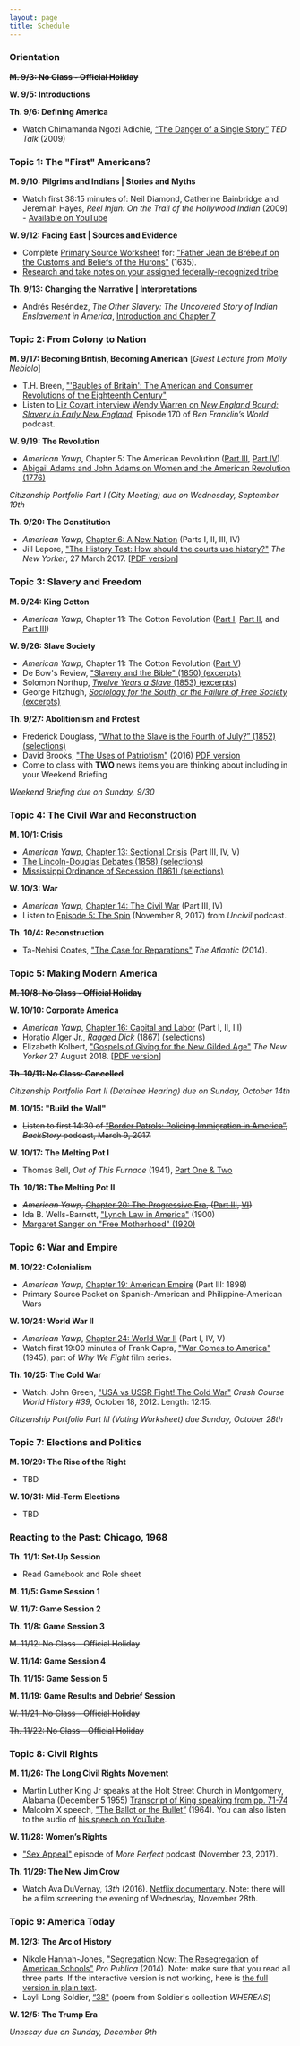 ```yaml
---
layout: page
title: Schedule
---
```


### Orientation

~~**M. 9/3: No Class - Official Holiday**~~

**W. 9/5: Introductions**

**Th. 9/6: Defining America**
- Watch Chimamanda Ngozi Adichie, [“The Danger of a Single Story”](https://www.ted.com/talks/chimamanda_adichie_the_danger_of_a_single_story) *TED Talk* (2009) 

### Topic 1: The "First" Americans?

**M. 9/10: Pilgrims and Indians | Stories and Myths**
- Watch first 38:15 minutes of: Neil Diamond, Catherine Bainbridge and Jeremiah Hayes, *Reel Injun: On the Trail of the Hollywood Indian* (2009) - [Available on YouTube](https://www.youtube.com/watch?v=YNZBpn9asng)

**W. 9/12: Facing East | Sources and Evidence**
- Complete [Primary Source Worksheet]({{site.baseurl}}/downloads/primary-source-worksheet-basic.pdf) for: ["Father Jean de Brébeuf on the Customs and Beliefs of the Hurons"](https://www.dropbox.com/s/fds82wgs49xqk7k/DeBrebeuf_CustomsAndBeliefsOfTheHurons_1635.pdf?dl=0) (1635). 
- [Research and take notes on your assigned federally-recognized tribe]({{site.baseurl}}/downloads/federally-recognized-tribe-research.pdf)

**Th. 9/13: Changing the Narrative | Interpretations**
- Andrés Reséndez, *The Other Slavery: The Uncovered Story of Indian Enslavement in America*, [Introduction and Chapter 7](https://www.dropbox.com/s/yk2xalxr1ry0tty/Resendez_TheOtherSlavery_Intro_Ch7.pdf?dl=0)

### Topic 2: From Colony to Nation

**M. 9/17: Becoming British, Becoming American** [*Guest Lecture from Molly Nebiolo*]
- T.H. Breen, ["'Baubles of Britain': The American and Consumer Revolutions of the Eighteenth Century"](https://www.dropbox.com/s/3of4ae2w0k90bpe/Breen_BaublesOfBritain.pdf?dl=0)
- Listen to [Liz Covart interview Wendy Warren on *New England Bound: Slavery in Early New England*](https://www.benfranklinsworld.com/episode-170-wendy-warren-new-england-bound-slavery-early-new-england/), Episode 170 of *Ben Franklin’s World* podcast.

**W. 9/19: The Revolution**
- *American Yawp*, 	Chapter 5: The American Revolution ([Part III](http://www.americanyawp.com/text/05-the-american-revolution/#III_The_Causes_of_the_American_Revolution), [Part IV](http://www.americanyawp.com/text/05-the-american-revolution/#IV_Independence)).
- [Abigail Adams and John Adams on Women and the American Revolution (1776)](https://www.dropbox.com/s/nkvnu4aw7khvkw9/AbigailAndJohnAdams_1776.pdf?dl=0)

*Citizenship Portfolio Part I (City Meeting) due on Wednesday, September 19th*

**Th. 9/20: The Constitution**
- *American Yawp*, [Chapter 6: A New Nation](http://www.americanyawp.com/text/06-a-new-nation/) (Parts I, II, III, IV)
- Jill Lepore, ["The History Test: How should the courts use history?"](https://www.newyorker.com/magazine/2017/03/27/weaponizing-the-past) *The New Yorker*, 27 March 2017. [[PDF version](https://www.dropbox.com/s/rzzwjuitlcr85le/Lepore_The%20History%20Test%20%7C%20The%20New%20Yorker.pdf?dl=0)]

### Topic 3: Slavery and Freedom

**M. 9/24: King Cotton**
- *American Yawp*, Chapter 11: The Cotton Revolution ([Part I](http://www.americanyawp.com/text/11-the-cotton-revolution/#I_Introduction), [Part II](http://www.americanyawp.com/text/11-the-cotton-revolution/#IIThe_Importance_of_Cotton), and [Part III](http://www.americanyawp.com/text/11-the-cotton-revolution/#III_Cotton_and_Slavery))

**W. 9/26: Slave Society**
- *American Yawp*, Chapter 11: The Cotton Revolution ([Part V](http://www.americanyawp.com/text/11-the-cotton-revolution/#VSouthern_Cultures))
- De Bow's Review, ["Slavery and the Bible" (1850) (excerpts)](https://www.dropbox.com/s/fjpbaj6ci7w85ts/SlaveryAndTheBible_1850.pdf?dl=0)
- Solomon Northup, [*Twelve Years a Slave* (1853) (excerpts)](https://www.dropbox.com/s/7ruqc5sb1q3o5qz/SolomonNorthup_1853.pdf?dl=0)
- George Fitzhugh, [*Sociology for the South, or the Failure of Free Society* (excerpts)](http://www.americanyawp.com/reader/the-cotton-revolution/george-fitzhugh-argues-that-slavery-is-better-than-liberty-and-equality-1854/)

**Th. 9/27: Abolitionism and Protest**
- Frederick Douglass, [“What to the Slave is the Fourth of July?” (1852) (selections)](https://www.dropbox.com/s/dv5tiauwxif9o32/Douglass_WhatToTheSlaveIsTheFourthOfJuly_Excerpts.pdf?dl=0)
- David Brooks, ["The Uses of Patriotism"](https://www.nytimes.com/2016/09/16/opinion/the-uses-of-patriotism.html) (2016) [PDF version](https://www.dropbox.com/s/cvfheekctutdbcc/Brooks_The%20Uses%20of%20Patriotism.pdf?dl=0)
- Come to class with **TWO** news items you are thinking about including in your Weekend Briefing

*Weekend Briefing due on Sunday, 9/30*

### Topic 4: The Civil War and Reconstruction

**M. 10/1: Crisis**
- *American Yawp*, [Chapter 13: Sectional Crisis](http://www.americanyawp.com/text/13-the-sectional-crisis) (Part III, IV, V)
- [The Lincoln-Douglas Debates (1858) (selections)](https://www.dropbox.com/s/mlx9h2lw2o96uef/LincolnDouglassDebates_1858.pdf?dl=0)
- [Mississippi Ordinance of Secession (1861) (selections)](https://www.dropbox.com/s/lgmv9f4uxnp4vcl/MississippiOrdinanceOfSecession_1861.pdf?dl=0)

**W. 10/3: War**
- *American Yawp*, [Chapter 14: The Civil War](http://www.americanyawp.com/text/14-the-civil-war) (Part III, IV)
- Listen to [Episode 5: The Spin](http://www.gimletmedia.com/uncivil/the-spin#episode-player) (November 8, 2017) from *Uncivil* podcast.

**Th. 10/4: Reconstruction**
- Ta-Nehisi Coates, ["The Case for Reparations"](http://www.theatlantic.com/magazine/archive/2014/06/the-case-for-reparations/361631/) *The Atlantic* (2014).

### Topic 5: Making Modern America

~~**M. 10/8:  No Class - Official Holiday**~~

**W. 10/10: Corporate America**
- *American Yawp*, [Chapter 16: Capital and Labor](http://www.americanyawp.com/text/16-capital-and-labor) (Part I, II, III)
- Horatio Alger Jr., [*Ragged Dick* (1867) (selections)](https://www.dropbox.com/s/bg1j5vr713u6rci/Alger_RaggedDick_Excerpts.pdf?dl=0)
- Elizabeth Kolbert, ["Gospels of Giving for the New Gilded Age"](https://www.newyorker.com/magazine/2018/08/27/gospels-of-giving-for-the-new-gilded-age) *The New Yorker* 27 August 2018. [[PDF version](https://www.dropbox.com/s/r3mqdvzcgj456wq/Kolbert_Gospels%20of%20Giving%20for%20the%20New%20Gilded%20Age%20%7C%20The%20New%20Yorker.pdf?dl=0)]

~~**Th. 10/11: No Class: Cancelled**~~

*Citizenship Portfolio Part II (Detainee Hearing) due on Sunday, October 14th*

**M. 10/15: "Build the Wall"**
- ~~Listen to first 14:30 of [“Border Patrols: Policing Immigration in America”](http://backstoryradio.org/shows/border-patrols), *BackStory* podcast, March 9, 2017.~~

**W. 10/17: The Melting Pot I**
- Thomas Bell, *Out of This Furnace* (1941), [Part One & Two](https://www.dropbox.com/s/17civ56sdcifrv5/Bell_OutOfThisFurnace_Part1_Part2.pdf?dl=0)

**Th. 10/18: The Melting Pot II**
- ~~*American Yawp*, [Chapter 20: The Progressive Era](http://www.americanyawp.com/text/20-the-progressive-era/), ([Part III](http://www.americanyawp.com/text/20-the-progressive-era/#III_Womens_Movements), [VI](http://www.americanyawp.com/text/20-the-progressive-era/#VI_Jim_Crow_and_African_American_Life))~~
- Ida B. Wells-Barnett, ["Lynch Law in America"](http://etc.usf.edu/lit2go/pdf/passage/4375/civil-rights-and-conflict-in-the-united-states-selected-speeches-003-speech-on-lynch-law-in-america-given-by-ida-b-wells-in-chicago-illinois-january-1900.pdf) (1900) 
- [Margaret Sanger on "Free Motherhood" (1920)](https://www.dropbox.com/s/vebb8i97ttepedc/Sanger_FreeMotherhood.pdf?dl=0)

### Topic 6: War and Empire

**M. 10/22: Colonialism**
- *American Yawp*, [Chapter 19: American Empire](http://www.americanyawp.com/text/19-american-empire) (Part III: 1898)
- Primary Source Packet on Spanish-American and Philippine-American Wars

**W. 10/24: World War II**
- *American Yawp*, [Chapter 24: World War II](http://www.americanyawp.com/text/24-world-war-ii/) (Part I, IV, V)
- Watch first 19:00 minutes of Frank Capra, ["War Comes to America"](https://northeastern.userservices.exlibrisgroup.com/view/action/uresolver.do;jsessionid=6505B0C4CE9C004747604E650CE651A0.app03.na03.prod.alma.dc04.hosted.exlibrisgroup.com:1801?operation=resolveService&package_service_id=8793472070001401&institutionId=1401&customerId=1390) (1945), part of *Why We Fight* film series. 

**Th. 10/25: The Cold War**
- Watch: John Green, ["USA vs USSR Fight! The Cold War"](https://www.youtube.com/watch?v=y9HjvHZfCUI) *Crash Course World History #39*, October 18, 2012. Length: 12:15.

*Citizenship Portfolio Part III (Voting Worksheet) due Sunday, October 28th*

### Topic 7: Elections and Politics

**M. 10/29: The Rise of the Right**
- TBD

**W. 10/31: Mid-Term Elections**
- TBD

### Reacting to the Past: Chicago, 1968

**Th. 11/1: Set-Up Session**
- Read Gamebook and Role sheet

**M. 11/5: Game Session 1**

**W. 11/7: Game Session 2**

**Th. 11/8: Game Session 3**

~~M. 11/12: No Class - Official Holiday~~

**W. 11/14: Game Session 4**

**Th. 11/15: Game Session 5**

**M. 11/19: Game Results and Debrief Session**

~~W. 11/21: No Class - Official Holiday~~

~~Th. 11/22: No Class - Official Holiday~~ 

### Topic 8: Civil Rights

**M. 11/26: The Long Civil Rights Movement**
- Martin Luther King Jr speaks at the Holt Street Church in Montgomery, Alabama (December 5 1955) [Transcript of King speaking from pp. 71-74](http://okra.stanford.edu/transcription/document_images/Vol03Scans/71_5-Dec-1955_MIA%20Mass%20Meeting.pdf)
- Malcolm X speech, ["The Ballot or the Bullet”](http://www.blacklivesmattersyllabus.com/wp-content/uploads/2015/11/Malcolm-X-The-Ballot-or-the-Bullet.pdf) (1964). You can also listen to the audio of [his speech on YouTube](https://youtu.be/7oVW3HfzXkg).

**W. 11/28: Women’s Rights**
- ["Sex Appeal"](https://www.wnycstudios.org/story/sex-appeal/) episode of *More Perfect* podcast (November 23, 2017).

**Th. 11/29: The New Jim Crow**
- Watch Ava DuVernay, *13th* (2016). [Netflix documentary](https://www.netflix.com/watch/80091741). Note: there will be a film screening the evening of Wednesday, November 28th.

### Topic 9: America Today

**M. 12/3: The Arc of History**
- Nikole Hannah-Jones, ["Segregation Now: The Resegregation of American Schools"](https://www.propublica.org/article/segregation-now-the-resegregation-of-americas-schools) *Pro Publica* (2014). Note: make sure that you read all three parts. If the interactive version is not working, here is [the full version in plain text](https://www.propublica.org/article/segregation-now-full-text).
- Layli Long Soldier, [“38"](https://onbeing.org/blog/layli-long-soldier-38/) (poem from Soldier's collection *WHEREAS*)

**W. 12/5: The Trump Era**

*Unessay due on Sunday, December 9th*